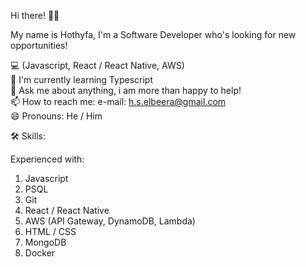 Hi there! 👋🏼

My name is Hothyfa, I'm a Software Developer who's looking for new opportunities!

💻 (Javascript, React / React Native, AWS) <br />
🌴 I'm currently learning Typescript <br />
💬 Ask me about anything, i am more than happy to help! <br />
📫 How to reach me: e-mail: h.s.elbeera@gmail.com <br />
😄 Pronouns: He / Him

🛠 Skills:

Experienced with:
1. Javascript
2. PSQL
3. Git
4. React / React Native
5. AWS (API Gateway, DynamoDB, Lambda)
7. HTML / CSS
8. MongoDB
9. Docker
